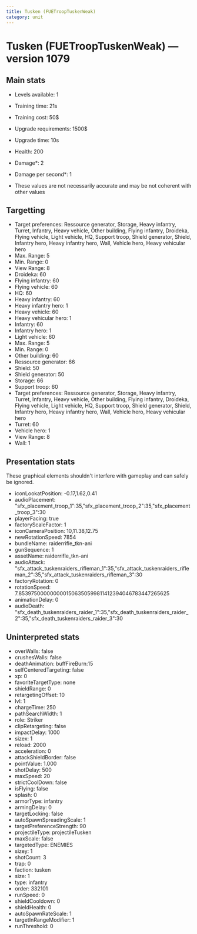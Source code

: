 ```yaml
---
title: Tusken (FUETroopTuskenWeak)
category: unit
---
```


# Tusken (FUETroopTuskenWeak) — version 1079

## Main stats

  * Levels available: 1
  * Training time: 21s
  * Training cost: 50$
  * Upgrade requirements: 1500$
  * Upgrade time: 10s
  * Health: 200
  * Damage*: 2
  * Damage per second*: 1

* These values are not necessarily accurate and may be not coherent with other values

## Targetting

  * Target preferences: Ressource generator, Storage, Heavy infantry, Turret, Infantry, Heavy vehicle, Other building, Flying infantry, Droideka, Flying vehicle, Light vehicle, HQ, Support troop, Shield generator, Shield, Infantry hero, Heavy infantry hero, Wall, Vehicle hero, Heavy vehicular hero
  * Max. Range: 5
  * Min. Range: 0
  * View Range: 8
  * Droideka: 60
  * Flying infantry: 60
  * Flying vehicle: 60
  * HQ: 60
  * Heavy infantry: 60
  * Heavy infantry hero: 1
  * Heavy vehicle: 60
  * Heavy vehicular hero: 1
  * Infantry: 60
  * Infantry hero: 1
  * Light vehicle: 60
  * Max. Range: 5
  * Min. Range: 0
  * Other building: 60
  * Ressource generator: 66
  * Shield: 50
  * Shield generator: 50
  * Storage: 66
  * Support troop: 60
  * Target preferences: Ressource generator, Storage, Heavy infantry, Turret, Infantry, Heavy vehicle, Other building, Flying infantry, Droideka, Flying vehicle, Light vehicle, HQ, Support troop, Shield generator, Shield, Infantry hero, Heavy infantry hero, Wall, Vehicle hero, Heavy vehicular hero
  * Turret: 60
  * Vehicle hero: 1
  * View Range: 8
  * Wall: 1

## Presentation stats

These graphical elements shouldn't interfere with gameplay and can safely be ignored.

  * iconLookatPosition: -0.17,1.62,0.41
  * audioPlacement: "sfx_placement_troop_1":35,"sfx_placement_troop_2":35,"sfx_placement_troop_3":30
  * playerFacing: true
  * factoryScaleFactor: 1
  * iconCameraPosition: 10,11.38,12.75
  * newRotationSpeed: 7854
  * bundleName: raiderrifle_tkn-ani
  * gunSequence: 1
  * assetName: raiderrifle_tkn-ani
  * audioAttack: "sfx_attack_tuskenraiders_rifleman_1":35,"sfx_attack_tuskenraiders_rifleman_2":35,"sfx_attack_tuskenraiders_rifleman_3":30
  * factoryRotation: 0
  * rotationSpeed: 7.8539750000000001506350599811412394046783447265625
  * animationDelay: 0
  * audioDeath: "sfx_death_tuskenraiders_raider_1":35,"sfx_death_tuskenraiders_raider_2":35,"sfx_death_tuskenraiders_raider_3":30

## Uninterpreted stats

  * overWalls: false
  * crushesWalls: false
  * deathAnimation: buffFireBurn:15
  * selfCenteredTargeting: false
  * xp: 0
  * favoriteTargetType: none
  * shieldRange: 0
  * retargetingOffset: 10
  * lvl: 1
  * chargeTime: 250
  * pathSearchWidth: 1
  * role: Striker
  * clipRetargeting: false
  * impactDelay: 1000
  * sizex: 1
  * reload: 2000
  * acceleration: 0
  * attackShieldBorder: false
  * pointValue: 1.000
  * shotDelay: 500
  * maxSpeed: 20
  * strictCoolDown: false
  * isFlying: false
  * splash: 0
  * armorType: infantry
  * armingDelay: 0
  * targetLocking: false
  * autoSpawnSpreadingScale: 1
  * targetPreferenceStrength: 90
  * projectileType: projectileTusken
  * maxScale: false
  * targetedType: ENEMIES
  * sizey: 1
  * shotCount: 3
  * trap: 0
  * faction: tusken
  * size: 1
  * type: infantry
  * order: 332101
  * runSpeed: 0
  * shieldCooldown: 0
  * shieldHealth: 0
  * autoSpawnRateScale: 1
  * targetInRangeModifier: 1
  * runThreshold: 0

